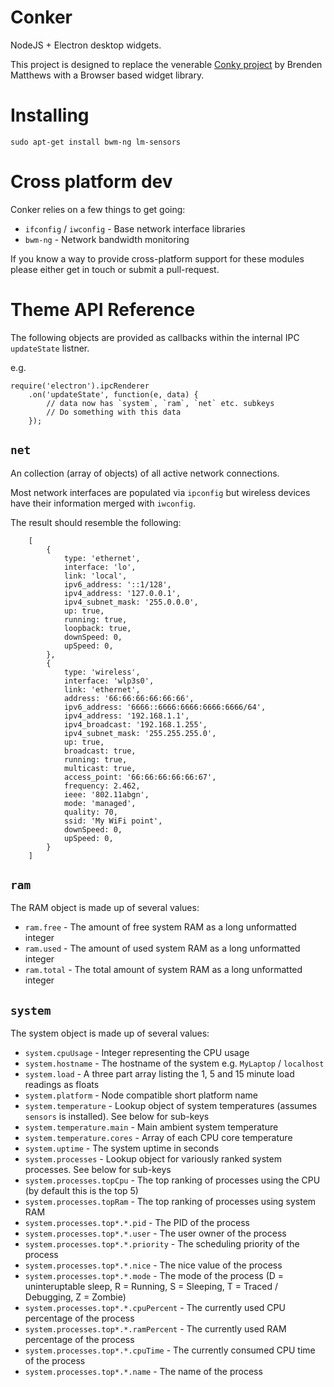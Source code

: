 Conker
======
NodeJS + Electron desktop widgets.

This project is designed to replace the venerable [Conky project](https://github.com/brndnmtthws/conky) by Brenden Matthews with a Browser based widget library.


Installing
==========

	sudo apt-get install bwm-ng lm-sensors


Cross platform dev
==================
Conker relies on a few things to get going:

* `ifconfig` / `iwconfig` - Base network interface libraries
* `bwm-ng` - Network bandwidth monitoring


If you know a way to provide cross-platform support for these modules please either get in touch or submit a pull-request.



Theme API Reference
===================
The following objects are provided as callbacks within the internal IPC `updateState` listner.

e.g.

	require('electron').ipcRenderer
		.on('updateState', function(e, data) {
			// data now has `system`, `ram`, `net` etc. subkeys
			// Do something with this data
		});


`net`
-----
An collection (array of objects) of all active network connections.

Most network interfaces are populated via `ipconfig` but wireless devices have their information merged with `iwconfig`.

The result should resemble the following:

```
	[
		{
			type: 'ethernet',
			interface: 'lo',
			link: 'local',
			ipv6_address: '::1/128',
			ipv4_address: '127.0.0.1',
			ipv4_subnet_mask: '255.0.0.0',
			up: true,
			running: true,
			loopback: true,
			downSpeed: 0,
			upSpeed: 0,
		},
		{
			type: 'wireless',
			interface: 'wlp3s0',
			link: 'ethernet',
			address: '66:66:66:66:66:66',
			ipv6_address: '6666::6666:6666:6666:6666/64',
			ipv4_address: '192.168.1.1',
			ipv4_broadcast: '192.168.1.255',
			ipv4_subnet_mask: '255.255.255.0',
			up: true,
			broadcast: true,
			running: true,
			multicast: true,
			access_point: '66:66:66:66:66:67',
			frequency: 2.462,
			ieee: '802.11abgn',
			mode: 'managed',
			quality: 70,
			ssid: 'My WiFi point',
			downSpeed: 0,
			upSpeed: 0,
		}
	]
```


`ram`
-----
The RAM object is made up of several values:

* `ram.free` - The amount of free system RAM as a long unformatted integer
* `ram.used` - The amount of used system RAM as a long unformatted integer
* `ram.total` - The total amount of system RAM as a long unformatted integer


`system`
--------
The system object is made up of several values:

* `system.cpuUsage` - Integer representing the CPU usage
* `system.hostname` - The hostname of the system e.g. `MyLaptop` / `localhost`
* `system.load` - A three part array listing the 1, 5 and 15 minute load readings as floats
* `system.platform` - Node compatible short platform name
* `system.temperature` - Lookup object of system temperatures (assumes `sensors` is installed). See below for sub-keys
* `system.temperature.main` - Main ambient system temperature
* `system.temperature.cores` - Array of each CPU core temperature
* `system.uptime` - The system uptime in seconds
* `system.processes` - Lookup object for variously ranked system processes. See below for sub-keys
* `system.processes.topCpu` - The top ranking of processes using the CPU (by default this is the top 5)
* `system.processes.topRam` - The top ranking of processes using system RAM
* `system.processes.top*.*.pid` - The PID of the process
* `system.processes.top*.*.user` - The user owner of the process
* `system.processes.top*.*.priority` - The scheduling priority of the process
* `system.processes.top*.*.nice` - The nice value of the process
* `system.processes.top*.*.mode` - The mode of the process (D = uninteruptable sleep, R = Running, S = Sleeping, T = Traced / Debugging, Z = Zombie)
* `system.processes.top*.*.cpuPercent` - The currently used CPU percentage of the process
* `system.processes.top*.*.ramPercent` - The currently used RAM percentage of the process
* `system.processes.top*.*.cpuTime` - The currently consumed CPU time of the process
* `system.processes.top*.*.name` - The name of the process
